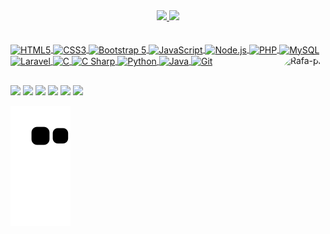<!-- Estadísticas y lenguajes -->
<div align="center">
  <a href="https://github.com/jesus-rm">
  <img height="180em" src="https://github-readme-stats.vercel.app/api?username=jesus-rm&show_icons=true&theme=dracula&include_all_commits=true&count_private=true"/>
  <img height="180em" src="https://github-readme-stats.vercel.app/api/top-langs/?username=jesus-rm&layout=compact&langs_count=7&theme=dracula"/>
</div>
<br><br>

<!-- Tecnologías (iconos) e imagen-->   
<div style="display: inline_block">
    <img align="center" alt="HTML5" height="31" width="41" src="https://cdn.jsdelivr.net/gh/devicons/devicon/icons/html5/html5-original.svg">
    <img align="center" alt="CSS3" height="31" width="41" src="https://cdn.jsdelivr.net/gh/devicons/devicon/icons/css3/css3-original.svg">
    <img align="center" alt="Bootstrap 5" height="35" width="45" src="https://cdn.jsdelivr.net/gh/devicons/devicon/icons/bootstrap/bootstrap-original.svg">
    <img align="center" alt="JavaScript" height="35" width="45" src="https://raw.githubusercontent.com/rahul-jha98/github_readme_icons/main/language_and_tools/square/javascript/javascript.svg">
    <img align="center" alt="Node.js" height="35" width="45" src="https://cdn.jsdelivr.net/gh/devicons/devicon/icons/nodejs/nodejs-original.svg">
    <img align="center" alt="PHP" height="40" width="50" src="https://cdn.jsdelivr.net/gh/devicons/devicon/icons/php/php-original.svg">
    <img align="center" alt="MySQL" height="35" width="45" src="https://cdn.jsdelivr.net/gh/devicons/devicon/icons/mysql/mysql-original.svg">
    <img align="center" alt="Laravel" height="32" width="42" src="https://cdn.jsdelivr.net/gh/devicons/devicon/icons/laravel/laravel-plain.svg">
    <img align="center" alt="C" height="35" width="45" src="https://cdn.jsdelivr.net/gh/devicons/devicon/icons/c/c-original.svg">
    <img align="center" alt="C Sharp" height="35" width="45" src="https://cdn.jsdelivr.net/gh/devicons/devicon/icons/csharp/csharp-original.svg">
    <img align="center" alt="Python" height="37" width="47" src="https://raw.githubusercontent.com/rahul-jha98/github_readme_icons/main/language_and_tools/square/python/python.svg">
    <img align="center" alt="Java" height="37" width="47" src="https://raw.githubusercontent.com/rahul-jha98/github_readme_icons/main/language_and_tools/square/java/java.svg">
    <img align="center" alt="Git" height="36" width="46" src="https://raw.githubusercontent.com/rahul-jha98/github_readme_icons/main/language_and_tools/square/git-scm/git-scm.svg">
    
   <img align="right" alt="Rafa-pic" height="150" style="border-radius:50px;" src="https://media.discordapp.net/attachments/956299802046529616/956299877292339240/IMG_20220323_150904_798.jpg?width=676&height=676">
</div>
  
  ##
 
<!-- Redes sociales y snake --> 
<div>
  <a href="https://jesusrm-portfolio.netlify.app/" target="_blank"><img src="https://img.shields.io/badge/website-543DE0?style=for-the-badge&logo=About.me&logoColor=white" target="_blank"></a>
  <a href="https://www.facebook.com/JesusRM.jrm" target="_blank"><img src="https://img.shields.io/badge/Facebook-1877F2?style=for-the-badge&logo=facebook&logoColor=white" target="_blank"></a>
  <a href="https://twitter.com/Jesus_RM9" target="_blank"><img src="https://img.shields.io/badge/Twitter-1DA1F2?style=for-the-badge&logo=twitter&logoColor=white" target="_blank"></a>
  <a href="https://www.youtube.com/channel/UCrNaE0Jb_VqtEvwvyruFRVw" target="_blank"><img src="https://img.shields.io/badge/YouTube-FF0000?style=for-the-badge&logo=youtube&logoColor=white" target="_blank"></a>
  <a href="https://www.pinterest.com.mx/jesus_rm9" target="_blank"><img src="https://img.shields.io/badge/Pinterest-%23E60023.svg?&style=for-the-badge&logo=Pinterest&logoColor=white" target="_blank"></a>
  <a href = "mailto:jesusdeoz900@gmail.com"><img src="https://img.shields.io/badge/-Gmail-FF4500?style=for-the-badge&logo=gmail&logoColor=white" target="_blank"></a>

  ![Snake animation](https://github.com/jesus-rm/jesus-rm/blob/output/github-contribution-grid-snake.svg)
  
</div>
